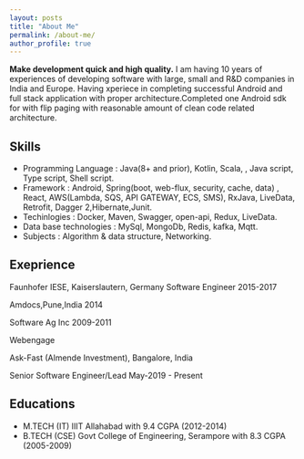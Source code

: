 ```yaml
---
layout: posts
title: "About Me"
permalink: /about-me/
author_profile: true
---
```


**Make development quick and high quality.** I am having 10 years of experiences of developing software with large, small and R&D companies in India and Europe. Having xperiece in completing successful Android and full stack application with proper architecture.Completed one Android sdk for with flip paging with reasonable amount of clean code related architecture.

## Skills 
 * Programming Language : Java(8+ and prior), Kotlin, Scala, , Java script, Type script, Shell script.
 * Framework : Android, Spring(boot, web-flux, security, cache, data) , React, AWS(Lambda, SQS, API GATEWAY, ECS, SMS), RxJava, LiveData, Retrofit, Dagger 2,Hibernate,Junit. 
 * Techinlogies : Docker, Maven, Swagger, open-api, Redux, LiveData.
 * Data base technologies :  MySql, MongoDb, Redis, kafka, Mqtt.
 * Subjects : Algorithm & data structure, Networking.

## Exeprience
Faunhofer IESE, Kaiserslautern, Germany 
Software Engineer 
2015-2017

Amdocs,Pune,India 
2014

Software Ag Inc
2009-2011

Webengage

Ask-Fast (Almende Investment), Bangalore, India

Senior Software Engineer/Lead
May-2019 - Present

## Educations

 * M.TECH (IT) IIIT Allahabad  with 9.4 CGPA (2012-2014) 
 * B.TECH (CSE)  Govt College of Engineering, Serampore with 8.3 CGPA (2005-2009) 
